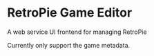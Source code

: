 RetroPie Game Editor
====================
A web service UI frontend for managing RetroPie

Currently only support the game metadata.

